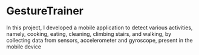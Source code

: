 # GestureTrainer
In this project, I developed a mobile application to detect various activities, namely, cooking, eating, cleaning, climbing stairs, and walking, by collecting data from sensors, accelerometer and gyroscope, present in the mobile device
